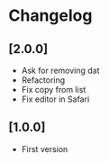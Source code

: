 # Changelog

## [2.0.0]
- Ask for removing dat
- Refactoring
- Fix copy from list
- Fix editor in Safari

## [1.0.0]
- First version
